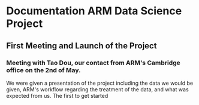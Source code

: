 # Documentation ARM Data Science Project
## First Meeting and Launch of the Project
### Meeting with Tao Dou, our contact from ARM's Cambridge office on the 2nd of May.

We were given a presentation of the project including the data we would be given, ARM's workflow regarding the treatment of the data, and what was expected from us. The first to get started 
